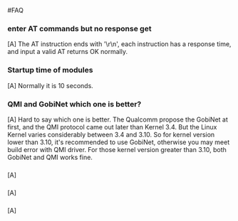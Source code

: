 #FAQ


### enter AT commands but no response get

[A] The AT instruction ends with '\r\n', each instruction has a response time, and input a valid AT returns OK normally.


###  Startup time of modules

[A] Normally it is 10 seconds.

### QMI and GobiNet which one is better?

[A] Hard to say which one is better. The Qualcomm propose the GobiNet at first, and the QMI protocol came out later than Kernel 3.4. But the Linux Kernel varies considerably between 3.4 and 3.10. So for kernel version lower than 3.10, it's recommended to use GobiNet, otherwise you may meet build error with QMI driver. For those kernel version greater than 3.10, both GobiNet and QMI works fine.


### 

[A]


### 

[A]

### 

[A] 





























